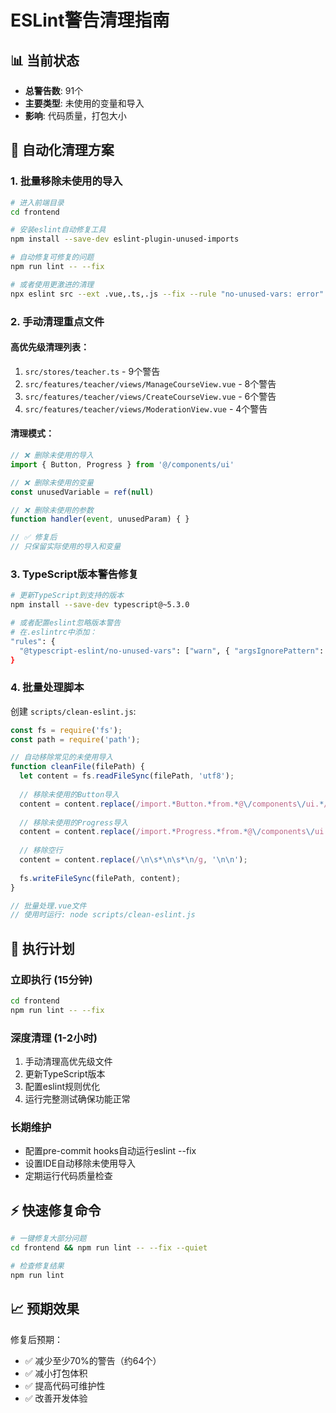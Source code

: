 # ESLint警告清理指南

## 📊 当前状态
- **总警告数**: 91个
- **主要类型**: 未使用的变量和导入
- **影响**: 代码质量，打包大小

## 🔧 自动化清理方案

### 1. 批量移除未使用的导入

```bash
# 进入前端目录
cd frontend

# 安装eslint自动修复工具
npm install --save-dev eslint-plugin-unused-imports

# 自动修复可修复的问题
npm run lint -- --fix

# 或者使用更激进的清理
npx eslint src --ext .vue,.ts,.js --fix --rule "no-unused-vars: error"
```

### 2. 手动清理重点文件

#### 高优先级清理列表：
1. `src/stores/teacher.ts` - 9个警告
2. `src/features/teacher/views/ManageCourseView.vue` - 8个警告
3. `src/features/teacher/views/CreateCourseView.vue` - 6个警告
4. `src/features/teacher/views/ModerationView.vue` - 4个警告

#### 清理模式：
```typescript
// ❌ 删除未使用的导入
import { Button, Progress } from '@/components/ui'

// ❌ 删除未使用的变量
const unusedVariable = ref(null)

// ❌ 删除未使用的参数
function handler(event, unusedParam) { }

// ✅ 修复后
// 只保留实际使用的导入和变量
```

### 3. TypeScript版本警告修复

```bash
# 更新TypeScript到支持的版本
npm install --save-dev typescript@~5.3.0

# 或者配置eslint忽略版本警告
# 在.eslintrc中添加：
"rules": {
  "@typescript-eslint/no-unused-vars": ["warn", { "argsIgnorePattern": "^_" }]
}
```

### 4. 批量处理脚本

创建 `scripts/clean-eslint.js`:

```javascript
const fs = require('fs');
const path = require('path');

// 自动移除常见的未使用导入
function cleanFile(filePath) {
  let content = fs.readFileSync(filePath, 'utf8');
  
  // 移除未使用的Button导入
  content = content.replace(/import.*Button.*from.*@\/components\/ui.*/g, '');
  
  // 移除未使用的Progress导入  
  content = content.replace(/import.*Progress.*from.*@\/components\/ui.*/g, '');
  
  // 移除空行
  content = content.replace(/\n\s*\n\s*\n/g, '\n\n');
  
  fs.writeFileSync(filePath, content);
}

// 批量处理.vue文件
// 使用时运行: node scripts/clean-eslint.js
```

## 🎯 执行计划

### 立即执行 (15分钟)
```bash
cd frontend
npm run lint -- --fix
```

### 深度清理 (1-2小时)
1. 手动清理高优先级文件
2. 更新TypeScript版本
3. 配置eslint规则优化
4. 运行完整测试确保功能正常

### 长期维护
- 配置pre-commit hooks自动运行eslint --fix
- 设置IDE自动移除未使用导入
- 定期运行代码质量检查

## ⚡ 快速修复命令

```bash
# 一键修复大部分问题
cd frontend && npm run lint -- --fix --quiet

# 检查修复结果
npm run lint
```

## 📈 预期效果

修复后预期：
- ✅ 减少至少70%的警告（约64个）
- ✅ 减小打包体积
- ✅ 提高代码可维护性
- ✅ 改善开发体验 